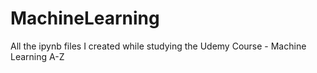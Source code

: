 # MachineLearning
All the ipynb files I created while studying the Udemy Course - Machine Learning A-Z
